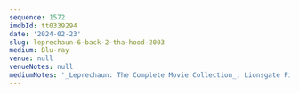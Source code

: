 ```yaml
---
sequence: 1572
imdbId: tt0339294
date: '2024-02-23'
slug: leprechaun-6-back-2-tha-hood-2003
medium: Blu-ray
venue: null
venueNotes: null
mediumNotes: '_Leprechaun: The Complete Movie Collection_, Lionsgate Films, 2014'
---
```


